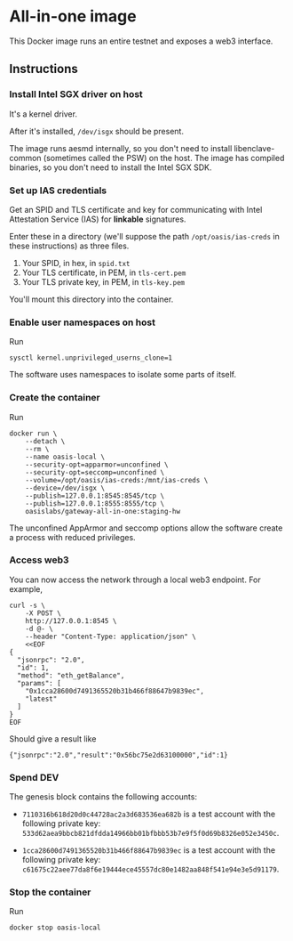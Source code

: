 # All-in-one image

This Docker image runs an entire testnet and exposes a web3 interface.

## Instructions

### Install Intel SGX driver on host
It's a kernel driver.

After it's installed, `/dev/isgx` should be present.

The image runs aesmd internally, so you don't need to install libenclave-common (sometimes called the PSW) on the host.
The image has compiled binaries, so you don't need to install the Intel SGX SDK.

### Set up IAS credentials
Get an SPID and TLS certificate and key for communicating with Intel Attestation Service (IAS) for **linkable** signatures.

Enter these in a directory (we'll suppose the path `/opt/oasis/ias-creds` in these instructions) as three files.

1. Your SPID, in hex, in `spid.txt`
2. Your TLS certificate, in PEM, in `tls-cert.pem`
3. Your TLS private key, in PEM, in `tls-key.pem`

You'll mount this directory into the container.

### Enable user namespaces on host
Run

```
sysctl kernel.unprivileged_userns_clone=1
```

The software uses namespaces to isolate some parts of itself.

### Create the container
Run

```
docker run \
    --detach \
    --rm \
    --name oasis-local \
    --security-opt=apparmor=unconfined \
    --security-opt=seccomp=unconfined \
    --volume=/opt/oasis/ias-creds:/mnt/ias-creds \
    --device=/dev/isgx \
    --publish=127.0.0.1:8545:8545/tcp \
    --publish=127.0.0.1:8555:8555/tcp \
    oasislabs/gateway-all-in-one:staging-hw
```

The unconfined AppArmor and seccomp options allow the software create a process with reduced privileges.

### Access web3
You can now access the network through a local web3 endpoint.
For example,

```
curl -s \
    -X POST \
    http://127.0.0.1:8545 \
    -d @- \
    --header "Content-Type: application/json" \
    <<EOF
{
  "jsonrpc": "2.0",
  "id": 1,
  "method": "eth_getBalance",
  "params": [
    "0x1cca28600d7491365520b31b466f88647b9839ec",
    "latest"
  ]
}
EOF
```

Should give a result like
```
{"jsonrpc":"2.0","result":"0x56bc75e2d63100000","id":1}
```

### Spend DEV
The genesis block contains the following accounts:

* `7110316b618d20d0c44728ac2a3d683536ea682b` is a test account with the following
  private key: `533d62aea9bbcb821dfdda14966bb01bfbbb53b7e9f5f0d69b8326e052e3450c`.

* `1cca28600d7491365520b31b466f88647b9839ec` is a test account with the following
  private key: `c61675c22aee77da8f6e19444ece45557dc80e1482aa848f541e94e3e5d91179`.

### Stop the container
Run

```
docker stop oasis-local
```
